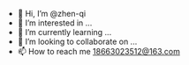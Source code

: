 - 👋 Hi, I’m @zhen-qi
- 👀 I’m interested in ...
- 🌱 I’m currently learning ...
- 💞️ I’m looking to collaborate on ...
- 📫 How to reach me 18663023512@163.com

<!---
qi-zhen/qi-zhen is a ✨ special ✨ repository because its `README.md` (this file) appears on your GitHub profile.
You can click the Preview link to take a look at your changes.
--->
